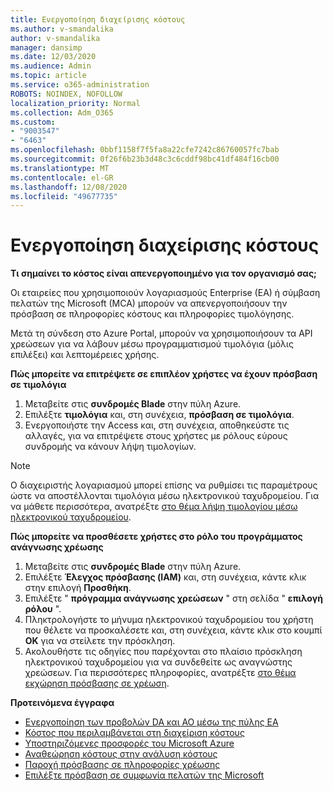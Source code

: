 ```yaml
---
title: Ενεργοποίηση διαχείρισης κόστους
ms.author: v-smandalika
author: v-smandalika
manager: dansimp
ms.date: 12/03/2020
ms.audience: Admin
ms.topic: article
ms.service: o365-administration
ROBOTS: NOINDEX, NOFOLLOW
localization_priority: Normal
ms.collection: Adm_O365
ms.custom:
- "9003547"
- "6463"
ms.openlocfilehash: 0bbf1158f7f5fa8a22cfe7242c86760057fc7bab
ms.sourcegitcommit: 0f26f6b23b3d48c3c6cddf98bc41df484f16cb00
ms.translationtype: MT
ms.contentlocale: el-GR
ms.lasthandoff: 12/08/2020
ms.locfileid: "49677735"
---
```

# <a name="enable-cost-management"></a>Ενεργοποίηση διαχείρισης κόστους

**Τι σημαίνει το κόστος είναι απενεργοποιημένο για τον οργανισμό σας;**

Οι εταιρείες που χρησιμοποιούν λογαριασμούς Enterprise (EA) ή σύμβαση πελατών της Microsoft (MCA) μπορούν να απενεργοποιήσουν την πρόσβαση σε πληροφορίες κόστους και πληροφορίες τιμολόγησης.

Μετά τη σύνδεση στο Azure Portal, μπορούν να χρησιμοποιήσουν τα API χρεώσεων για να λάβουν μέσω προγραμματισμού τιμολόγια (μόλις επιλέξει) και λεπτομέρειες χρήσης.

**Πώς μπορείτε να επιτρέψετε σε επιπλέον χρήστες να έχουν πρόσβαση σε τιμολόγια**

1. Μεταβείτε στις **συνδρομές Blade** στην πύλη Azure.
2. Επιλέξτε **τιμολόγια** και, στη συνέχεια, **πρόσβαση σε τιμολόγια**.
3. Ενεργοποιήστε την Access και, στη συνέχεια, αποθηκεύστε τις αλλαγές, για να επιτρέψετε στους χρήστες με ρόλους εύρους συνδρομής να κάνουν λήψη τιμολογίων.

> [!NOTE]
> Ο διαχειριστής λογαριασμού μπορεί επίσης να ρυθμίσει τις παραμέτρους ώστε να αποστέλλονται τιμολόγια μέσω ηλεκτρονικού ταχυδρομείου. Για να μάθετε περισσότερα, ανατρέξτε [στο θέμα λήψη τιμολογίου μέσω ηλεκτρονικού ταχυδρομείου](https://docs.microsoft.com/azure/cost-management-billing/manage/download-azure-invoice-daily-usage-date?).

**Πώς μπορείτε να προσθέσετε χρήστες στο ρόλο του προγράμματος ανάγνωσης χρέωσης**

1. Μεταβείτε στις **συνδρομές Blade** στην πύλη Azure.
2. Επιλέξτε **Έλεγχος πρόσβασης (IAM)** και, στη συνέχεια, κάντε κλικ στην επιλογή **Προσθήκη**.
3. Επιλέξτε " **πρόγραμμα ανάγνωσης χρεώσεων** " στη σελίδα " **επιλογή ρόλου** ".
4. Πληκτρολογήστε το μήνυμα ηλεκτρονικού ταχυδρομείου του χρήστη που θέλετε να προσκαλέσετε και, στη συνέχεια, κάντε κλικ στο κουμπί **OK** για να στείλετε την πρόσκληση.
5. Ακολουθήστε τις οδηγίες που παρέχονται στο πλαίσιο πρόσκληση ηλεκτρονικού ταχυδρομείου για να συνδεθείτε ως αναγνώστης χρεώσεων. Για περισσότερες πληροφορίες, ανατρέξτε [στο θέμα εκχώρηση πρόσβασης σε χρέωση](https://docs.microsoft.com/azure/cost-management-billing/manage/manage-billing-access?WT.mc_id=Portal-Microsoft_Azure_Support#opt-in).

**Προτεινόμενα έγγραφα**

- [Ενεργοποίηση των προβολών DA και AO μέσω της πύλης EA](https://docs.microsoft.com/azure/cost-management-billing/costs/assign-access-acm-data?WT.mc_id=Portal-Microsoft_Azure_Support#enable-access-to-costs-in-the-ea-portal)
- [Κόστος που περιλαμβάνεται στη διαχείριση κόστους](https://docs.microsoft.com/azure/cost-management-billing/costs/understand-cost-mgt-data?WT.mc_id=Portal-Microsoft_Azure_Support#costs-included-in-cost-management)
- [Υποστηριζόμενες προσφορές του Microsoft Azure](https://docs.microsoft.com/azure/cost-management-billing/costs/understand-cost-mgt-data?WT.mc_id=Portal-Microsoft_Azure_Support#supported-microsoft-azure-offers)
- [Αναθεώρηση κόστους στην ανάλυση κόστους](https://docs.microsoft.com/azure/cost-management-billing/costs/quick-acm-cost-analysis?WT.mc_id=Portal-Microsoft_Azure_Support&tabs=azure-portal#review-costs-in-cost-analysis)
- [Παροχή πρόσβασης σε πληροφορίες χρέωσης](https://docs.microsoft.com/azure/cost-management-billing/manage/manage-billing-access?WT.mc_id=Portal-Microsoft_Azure_Support)
- [Επιλέξτε πρόσβαση σε συμφωνία πελατών της Microsoft](https://docs.microsoft.com/azure/cost-management-billing/manage/download-azure-invoice-daily-usage-date?WT.mc_id=Portal-Microsoft_Azure_Support#check-access-to-a-microsoft-customer-agreement)






